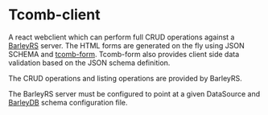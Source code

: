 # Tcomb-client

A react webclient which can perform full CRUD operations against a [BarleyRS](https://github.com/scottysinclair/barleyrs) server. 
The HTML forms are generated on the fly using JSON SCHEMA and [tcomb-form](https://github.com/gcanti/tcomb-form).
  Tcomb-form also provides client side data validation based on the JSON schema definition.

The CRUD operations and listing operations are provided by BarleyRS.

The BarleyRS server must be configured to point at a given DataSource and [BarleyDB](https://github.com/scottysinclair/barleydb) schema configuration file.

